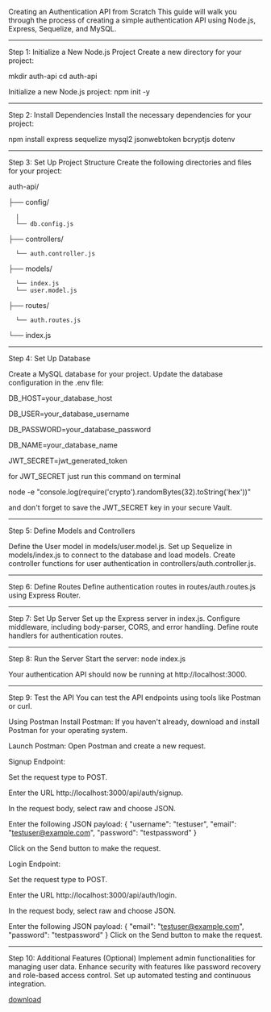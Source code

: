 

Creating an Authentication API from Scratch
This guide will walk you through the process of creating a simple authentication API using Node.js, Express, Sequelize, and MySQL.


----------------------------------------------------------------------------------------------------------------------------


Step 1: Initialize a New Node.js Project
Create a new directory for your project:

mkdir auth-api
cd auth-api

Initialize a new Node.js project:
npm init -y



----------------------------------------------------------------------------------------------------------------------------


Step 2: Install Dependencies
Install the necessary dependencies for your project:

npm install express sequelize mysql2 jsonwebtoken bcryptjs dotenv

----------------------------------------------------------------------------------------------------------------------------


Step 3: Set Up Project Structure
Create the following directories and files for your project:

auth-api/

  ├── config/

      |
      └── db.config.js
    
├── controllers/

      └── auth.controller.js
    
├── models/

      └── index.js
      └── user.model.js
    
├── routes/

      └── auth.routes.js

└── index.js



----------------------------------------------------------------------------------------------------------------------------


Step 4: Set Up Database

Create a MySQL database for your project.
Update the database configuration in the .env file:

DB_HOST=your_database_host

DB_USER=your_database_username

DB_PASSWORD=your_database_password

DB_NAME=your_database_name

JWT_SECRET=jwt_generated_token

for JWT_SECRET just run this command on terminal 

node -e "console.log(require('crypto').randomBytes(32).toString('hex'))"

and don't forget to save the JWT_SECRET key in your secure Vault. 



----------------------------------------------------------------------------------------------------------------------------


Step 5: Define Models and Controllers

Define the User model in models/user.model.js.
Set up Sequelize in models/index.js to connect to the database and load models.
Create controller functions for user authentication in controllers/auth.controller.js.


----------------------------------------------------------------------------------------------------------------------------


Step 6: Define Routes
Define authentication routes in routes/auth.routes.js using Express Router.


----------------------------------------------------------------------------------------------------------------------------


Step 7: Set Up Server
Set up the Express server in index.js.
Configure middleware, including body-parser, CORS, and error handling.
Define route handlers for authentication routes.



----------------------------------------------------------------------------------------------------------------------------


Step 8: Run the Server
Start the server:
node index.js

Your authentication API should now be running at http://localhost:3000.



----------------------------------------------------------------------------------------------------------------------------


Step 9: Test the API
You can test the API endpoints using tools like Postman or curl.

Using Postman
Install Postman: If you haven't already, download and install Postman for your operating system.

Launch Postman: Open Postman and create a new request.

Signup Endpoint:

Set the request type to POST.

Enter the URL http://localhost:3000/api/auth/signup.

In the request body, select raw and choose JSON.

Enter the following JSON payload:
{
  "username": "testuser",
  "email": "testuser@example.com",
  "password": "testpassword"
}

Click on the Send button to make the request.

Login Endpoint:

Set the request type to POST.

Enter the URL http://localhost:3000/api/auth/login.

In the request body, select raw and choose JSON.

Enter the following JSON payload:
{
  "email": "testuser@example.com",
  "password": "testpassword"
}
Click on the Send button to make the request.


----------------------------------------------------------------------------------------------------------------------------



Step 10: Additional Features (Optional)
Implement admin functionalities for managing user data.
Enhance security with features like password recovery and role-based access control.
Set up automated testing and continuous integration.



[download](https://github.com/Dhruv9099/Sequelize-with-JWT/assets/92525093/aabe5ad1-bf27-4980-82e9-4fe184fb2945)

